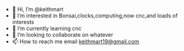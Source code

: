 - 👋 Hi, I’m @keithmart
- 👀 I’m interested in Bonsai,clocks,computing,now cnc,and loads of interests
- 🌱 I’m currently learning cnc
- 💞️ I’m looking to collaborate on whatever
- 📫 How to reach me email keithmart19@gmail.com

<!---
keithmart/keithmart is a ✨ special ✨ repository because its `README.md` (this file) appears on your GitHub profile.
You can click the Preview link to take a look at your changes.
--->
